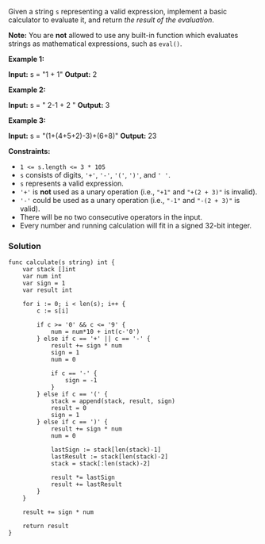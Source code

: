 Given a string `s` representing a valid expression, implement a basic calculator to evaluate it, and return _the result of the evaluation_.

**Note:** You are **not** allowed to use any built-in function which evaluates strings as mathematical expressions, such as `eval()`.

**Example 1:**

**Input:** s = "1 + 1"
**Output:** 2

**Example 2:**

**Input:** s = " 2-1 + 2 "
**Output:** 3

**Example 3:**

**Input:** s = "(1+(4+5+2)-3)+(6+8)"
**Output:** 23

**Constraints:**

- `1 <= s.length <= 3 * 105`
- `s` consists of digits, `'+'`, `'-'`, `'('`, `')'`, and `' '`.
- `s` represents a valid expression.
- `'+'` is **not** used as a unary operation (i.e., `"+1"` and `"+(2 + 3)"` is invalid).
- `'-'` could be used as a unary operation (i.e., `"-1"` and `"-(2 + 3)"` is valid).
- There will be no two consecutive operators in the input.
- Every number and running calculation will fit in a signed 32-bit integer.

### Solution
```
func calculate(s string) int {
	var stack []int
	var num int
	var sign = 1
	var result int

	for i := 0; i < len(s); i++ {
		c := s[i]

		if c >= '0' && c <= '9' {
			num = num*10 + int(c-'0')
		} else if c == '+' || c == '-' {
			result += sign * num
			sign = 1
			num = 0

			if c == '-' {
				sign = -1
			}
		} else if c == '(' {
			stack = append(stack, result, sign)
			result = 0
			sign = 1
		} else if c == ')' {
			result += sign * num
			num = 0

			lastSign := stack[len(stack)-1]
			lastResult := stack[len(stack)-2]
			stack = stack[:len(stack)-2]

			result *= lastSign
			result += lastResult
		}
	}

	result += sign * num

	return result
}
```